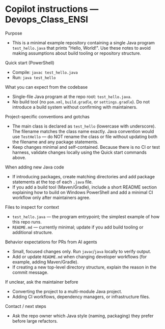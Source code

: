 <!--
Short, focused instructions for AI coding agents working on this repository.
Keep this file ~20-50 lines. Document only patterns discoverable from the repo.
-->
# Copilot instructions — Devops_Class_ENSI

Purpose
- This is a minimal example repository containing a single Java program `test_hello.java` that prints "Hello, World!". Use these notes to avoid making assumptions about build tooling or repository structure.

Quick start (PowerShell)
- Compile: `javac test_hello.java`
- Run: `java test_hello`

What you can expect from the codebase
- Single-file Java program at the repo root: `test_hello.java`.
- No build tool (no `pom.xml`, `build.gradle`, or `settings.gradle`). Do not introduce a build system without confirming with maintainers.

Project-specific conventions and gotchas
- The main class is declared as `test_hello` (lowercase with underscore). The filename matches the class name exactly. Java convention would use `TestHello` — do NOT rename the class or file without updating both the filename and any package statements.
- Keep changes minimal and self-contained. Because there is no CI or test harness, validate changes locally using the Quick start commands above.

When adding new Java code
- If introducing packages, create matching directories and add package statements at the top of each `.java` file.
- If you add a build tool (Maven/Gradle), include a short README section explaining how to build on Windows PowerShell and add a minimal CI workflow only after maintainers agree.

Files to inspect for context
- `test_hello.java` — the program entrypoint; the simplest example of how this repo runs.
- `README.md` — currently minimal; update if you add build tooling or additional structure.

Behavior expectations for PRs from AI agents
- Small, focused changes only. Run `javac`/`java` locally to verify output.
- Add or update `README.md` when changing developer workflows (for example, adding Maven/Gradle).
- If creating a new top-level directory structure, explain the reason in the commit message.

If unclear, ask the maintainer before
- Converting the project to a multi-module Java project.
- Adding CI workflows, dependency managers, or infrastructure files.

Contact / next steps
- Ask the repo owner which Java style (naming, packaging) they prefer before large refactors.
